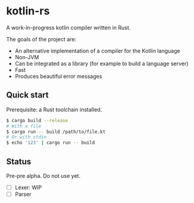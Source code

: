 # kotlin-rs
A work-in-progress kotlin compiler written in Rust.

The goals of the project are:

- An alternative implementation of a compiler for the Kotlin language
- Non-JVM
- Can be integrated as a library (for example to build a language server)
- Fast 
- Produces beautiful error messages

## Quick start
Prerequisite: a Rust toolchain installed.

```sh
$ cargo build --release
# With a file
$ cargo run -- build /path/to/file.kt
# Or with stdin
$ echo '123' | cargo run -- build
```

## Status

Pre-pre alpha. Do not use yet.

- [ ] Lexer: WIP
- [ ] Parser
